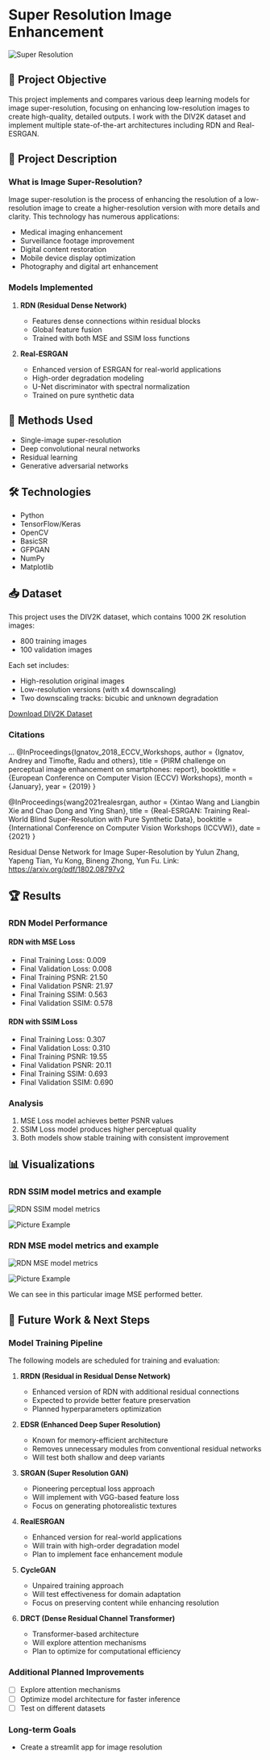# Super Resolution Image Enhancement

![Super Resolution](img/super_res.jpg)

## 🎯 Project Objective

This project implements and compares various deep learning models for image super-resolution, focusing on enhancing low-resolution images to create high-quality, detailed outputs. I work with the DIV2K dataset and implement multiple state-of-the-art architectures including RDN and Real-ESRGAN.

## 📝 Project Description

### What is Image Super-Resolution?

Image super-resolution is the process of enhancing the resolution of a low-resolution image to create a higher-resolution version with more details and clarity. This technology has numerous applications:

- Medical imaging enhancement
- Surveillance footage improvement
- Digital content restoration
- Mobile device display optimization
- Photography and digital art enhancement

### Models Implemented

1. **RDN (Residual Dense Network)**
   - Features dense connections within residual blocks
   - Global feature fusion
   - Trained with both MSE and SSIM loss functions
   
2. **Real-ESRGAN**
   - Enhanced version of ESRGAN for real-world applications
   - High-order degradation modeling
   - U-Net discriminator with spectral normalization
   - Trained on pure synthetic data

## 🔬 Methods Used
- Single-image super-resolution
- Deep convolutional neural networks
- Residual learning
- Generative adversarial networks

## 🛠️ Technologies
- Python
- TensorFlow/Keras
- OpenCV
- BasicSR
- GFPGAN
- NumPy
- Matplotlib

## 📥 Dataset

This project uses the DIV2K dataset, which contains 1000 2K resolution images:
- 800 training images
- 100 validation images

Each set includes:
- High-resolution original images
- Low-resolution versions (with x4 downscaling)
- Two downscaling tracks: bicubic and unknown degradation

[Download DIV2K Dataset](https://data.vision.ee.ethz.ch/cvl/DIV2K/)

### Citations
...
@InProceedings{Ignatov_2018_ECCV_Workshops,
author = {Ignatov, Andrey and Timofte, Radu and others},
title = {PIRM challenge on perceptual image enhancement on smartphones: report},
booktitle = {European Conference on Computer Vision (ECCV) Workshops},
month = {January},
year = {2019}
}

@InProceedings{wang2021realesrgan,
    author    = {Xintao Wang and Liangbin Xie and Chao Dong and Ying Shan},
    title     = {Real-ESRGAN: Training Real-World Blind Super-Resolution with Pure Synthetic Data},
    booktitle = {International Conference on Computer Vision Workshops (ICCVW)},
    date      = {2021}
}

Residual Dense Network for Image Super-Resolution by Yulun Zhang, Yapeng Tian, Yu Kong, Bineng Zhong, Yun Fu. Link: https://arxiv.org/pdf/1802.08797v2


## 🏆 Results

### RDN Model Performance

#### RDN with MSE Loss
- Final Training Loss: 0.009
- Final Validation Loss: 0.008
- Final Training PSNR: 21.50
- Final Validation PSNR: 21.97
- Final Training SSIM: 0.563
- Final Validation SSIM: 0.578

#### RDN with SSIM Loss
- Final Training Loss: 0.307
- Final Validation Loss: 0.310
- Final Training PSNR: 19.55
- Final Validation PSNR: 20.11
- Final Training SSIM: 0.693
- Final Validation SSIM: 0.690

### Analysis
1. MSE Loss model achieves better PSNR values
2. SSIM Loss model produces higher perceptual quality
3. Both models show stable training with consistent improvement

## 📊 Visualizations

### RDN SSIM model metrics and example

![RDN SSIM model metrics](img/RDN_SSIM_output.png)

![Picture Example](img/RDN_SSIM_pic_result.png)

### RDN MSE model metrics and example

![RDN MSE model metrics](img/RDN_mse_output.png)

![Picture Example](img/RDN_mse_pic_result.png)

We can see in this particular image MSE performed better.

## 🚀 Future Work & Next Steps

### Model Training Pipeline

The following models are scheduled for training and evaluation:

1. **RRDN (Residual in Residual Dense Network)**
   - Enhanced version of RDN with additional residual connections
   - Expected to provide better feature preservation
   - Planned hyperparameters optimization

2. **EDSR (Enhanced Deep Super Resolution)**
   - Known for memory-efficient architecture
   - Removes unnecessary modules from conventional residual networks
   - Will test both shallow and deep variants

3. **SRGAN (Super Resolution GAN)**
   - Pioneering perceptual loss approach
   - Will implement with VGG-based feature loss
   - Focus on generating photorealistic textures

4. **RealESRGAN**
   - Enhanced version for real-world applications
   - Will train with high-order degradation model
   - Plan to implement face enhancement module

5. **CycleGAN**
   - Unpaired training approach
   - Will test effectiveness for domain adaptation
   - Focus on preserving content while enhancing resolution

6. **DRCT (Dense Residual Channel Transformer)**
   - Transformer-based architecture
   - Will explore attention mechanisms
   - Plan to optimize for computational efficiency

### Additional Planned Improvements
- [ ] Explore attention mechanisms
- [ ] Optimize model architecture for faster inference
- [ ] Test on different datasets

### Long-term Goals
- Create a streamlit app for image resolution

